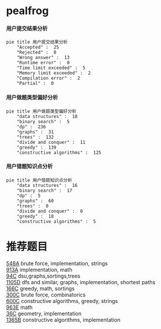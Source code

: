 # pealfrog

<!-- tabs:start -->



#### **用户提交结果分析**

```mermaid
pie title 用户提交结果分析
    "Accepted" :  25
    "Rejected" :  0
    "Wrong answer" :  13
    "Runtime error" :  0
    "Time limit exceeded" :  5
    "Memory limit exceeded" :  2
    "Compilation error" :  2
    "Partial" :  0
```

#### **用户做题类型偏好分析**

```mermaid
pie title 用户做题类型偏好分析
    "data structures" :  18
    "binary search" :  5
    "dp" :  236
    "graphs" :  31
    "trees" :  132
    "divide and conquer" :  11
    "greedy" :  139
    "constructive algorithms" :  125
```
#### **用户错题知识点分析**

```mermaid
pie title 用户错题知识点分析
    "data structures" :  16
    "binary search" :  17
    "dp" :  5
    "graphs" :  60
    "trees" :  0
    "divide and conquer" :  0
    "greedy" :  18
    "constructive algorithms" :  5
```



<!-- tabs:end -->
# 推荐题目
[548A](https://codeforces.com/contest/548/problem/A)		brute force,
                        implementation,
                        strings		  
[913A](https://codeforces.com/contest/913/problem/A)		implementation,
                        math		  
[94C](https://codeforces.com/contest/94/problem/C)		dsu,graphs,sortings,trees		  
[1105D](https://codeforces.com/contest/1105/problem/D)		dfs and similar,
                        graphs,
                        implementation,
                        shortest paths		  
[166C](https://codeforces.com/contest/166/problem/C)		greedy,
                        math,
                        sortings		  
[300C](https://codeforces.com/contest/300/problem/C)		brute force,
                        combinatorics		  
[600C](https://codeforces.com/contest/600/problem/C)		constructive algorithms,
                        greedy,
                        strings		  
[963E](https://codeforces.com/contest/963/problem/E)		math		  
[36C](https://codeforces.com/contest/36/problem/C)		geometry,
                        implementation		  
[1365B](https://codeforces.com/contest/1365/problem/B)		constructive algorithms,
                        implementation		  
